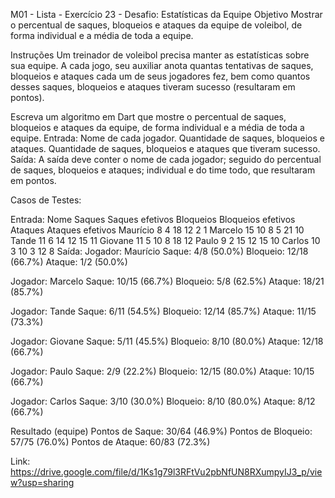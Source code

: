 
M01 - Lista - Exercício 23 - Desafio: Estatísticas da Equipe
Objetivo
Mostrar o percentual de saques, bloqueios e ataques da equipe de voleibol, de forma individual e a média de toda a equipe.

Instruções
Um treinador de voleibol precisa manter as estatísticas sobre sua equipe. A cada jogo, seu auxiliar anota quantas tentativas de saques, bloqueios e ataques cada um de seus jogadores fez, bem como quantos desses saques, bloqueios e ataques tiveram sucesso (resultaram em pontos).

Escreva um algoritmo em Dart que mostre o percentual de saques, bloqueios e ataques da equipe, de forma individual e a média de toda a equipe.
Entrada:
  Nome de cada jogador.
  Quantidade de saques, bloqueios e ataques.
  Quantidade de saques, bloqueios e ataques que tiveram sucesso.
Saída:
  A saída deve conter o nome de cada jogador;
  seguido do percentual de saques, bloqueios  e ataques;
  individual e do time todo, que resultaram em pontos.
  
Casos de Testes:

Entrada:
Nome	Saques	Saques efetivos	Bloqueios	Bloqueios efetivos	Ataques	Ataques efetivos
Maurício	8	4	18	12	2	1
Marcelo	15	10	8	5	21	10
Tande	11	6	14	12	15	11
Giovane	11	5	10	8	18	12
Paulo	9	2	15	12	15	10
Carlos	10	3	10	3	12	8
Saída:
Jogador: Maurício
Saque: 4/8 (50.0%)
Bloqueio: 12/18 (66.7%)
Ataque: 1/2 (50.0%)

Jogador: Marcelo
Saque: 10/15 (66.7%)
Bloqueio: 5/8 (62.5%)
Ataque: 18/21 (85.7%)

Jogador: Tande
Saque: 6/11 (54.5%)
Bloqueio: 12/14 (85.7%)
Ataque: 11/15 (73.3%)

Jogador: Giovane
Saque: 5/11 (45.5%)
Bloqueio: 8/10 (80.0%)
Ataque: 12/18 (66.7%)

Jogador: Paulo
Saque: 2/9 (22.2%)
Bloqueio: 12/15 (80.0%)
Ataque: 10/15 (66.7%)

Jogador: Carlos
Saque: 3/10 (30.0%)
Bloqueio: 8/10 (80.0%)
Ataque: 8/12 (66.7%)

Resultado (equipe)
Pontos de Saque: 30/64 (46.9%)
Pontos de Bloqueio: 57/75 (76.0%)
Pontos de Ataque: 60/83 (72.3%)

Link: https://drive.google.com/file/d/1Ks1g79l3RFtVu2pbNfUN8RXumpyIJ3_p/view?usp=sharing